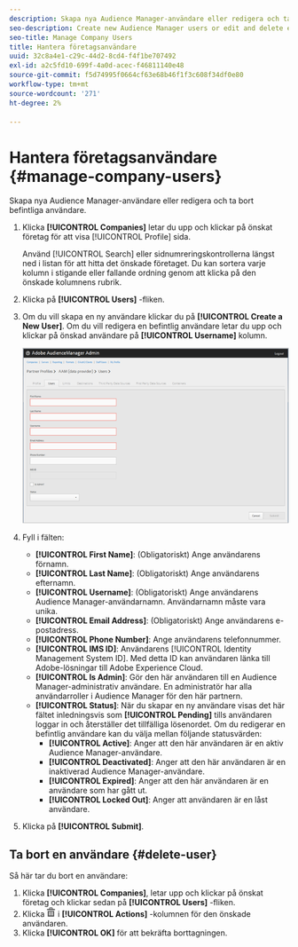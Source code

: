 ```yaml
---
description: Skapa nya Audience Manager-användare eller redigera och ta bort befintliga användare.
seo-description: Create new Audience Manager users or edit and delete existing users.
seo-title: Manage Company Users
title: Hantera företagsanvändare
uuid: 32c8a4e1-c29c-44d2-8cd4-f4f1be707492
exl-id: a2c5fd10-699f-4a0d-acec-f46811140e48
source-git-commit: f5d74995f0664cf63e68b46f1f3c608f34df0e80
workflow-type: tm+mt
source-wordcount: '271'
ht-degree: 2%

---
```


# Hantera företagsanvändare {#manage-company-users}

Skapa nya Audience Manager-användare eller redigera och ta bort befintliga användare.

<!-- t_manage_company_users.xml -->

1. Klicka **[!UICONTROL Companies]** letar du upp och klickar på önskat företag för att visa [!UICONTROL Profile] sida.

   Använd [!UICONTROL Search] eller sidnumreringskontrollerna längst ned i listan för att hitta det önskade företaget. Du kan sortera varje kolumn i stigande eller fallande ordning genom att klicka på den önskade kolumnens rubrik.
1. Klicka på **[!UICONTROL Users]** -fliken.
1. Om du vill skapa en ny användare klickar du på **[!UICONTROL Create a New User]**. Om du vill redigera en befintlig användare letar du upp och klickar på önskad användare på **[!UICONTROL Username]** kolumn.

   ![](assets/users.png)

1. Fyll i fälten:

   * **[!UICONTROL First Name]**: (Obligatoriskt) Ange användarens förnamn.
   * **[!UICONTROL Last Name]**: (Obligatoriskt) Ange användarens efternamn.
   * **[!UICONTROL Username]**: (Obligatoriskt) Ange användarens Audience Manager-användarnamn. Användarnamn måste vara unika.
   * **[!UICONTROL Email Address]**: (Obligatoriskt) Ange användarens e-postadress.
   * **[!UICONTROL Phone Number]**: Ange användarens telefonnummer.
   * **[!UICONTROL IMS ID]**: Användarens [!UICONTROL Identity Management System ID]. Med detta ID kan användaren länka till Adobe-lösningar till Adobe Experience Cloud.
   * **[!UICONTROL Is Admin]**: Gör den här användaren till en Audience Manager-administrativ användare. En administratör har alla användarroller i Audience Manager för den här partnern.
   * **[!UICONTROL Status]**: När du skapar en ny användare visas det här fältet inledningsvis som **[!UICONTROL Pending]** tills användaren loggar in och återställer det tillfälliga lösenordet. Om du redigerar en befintlig användare kan du välja mellan följande statusvärden:
      * **[!UICONTROL Active]**: Anger att den här användaren är en aktiv Audience Manager-användare.
      * **[!UICONTROL Deactivated]**: Anger att den här användaren är en inaktiverad Audience Manager-användare.
      * **[!UICONTROL Expired]**: Anger att den här användaren är en användare som har gått ut.
      * **[!UICONTROL Locked Out]**: Anger att användaren är en låst användare.

1. Klicka på **[!UICONTROL Submit]**.

## Ta bort en användare {#delete-user}

Så här tar du bort en användare:

1. Klicka **[!UICONTROL Companies]**, letar upp och klickar på önskat företag och klickar sedan på **[!UICONTROL Users]** -fliken.
1. Klicka  ![](assets/icon_delete.png) i **[!UICONTROL Actions]** -kolumnen för den önskade användaren.
1. Klicka **[!UICONTROL OK]** för att bekräfta borttagningen.
